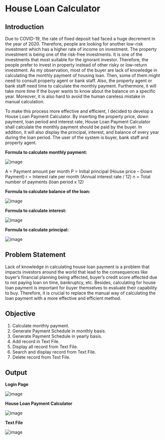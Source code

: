 # House Loan Calculator

## Introduction

Due to COVID-19, the rate of fixed deposit had faced a huge decrement in the year of 2020. Therefore, people are looking for another low-risk investment which has a higher rate of income on investment. The property investment is being one of the risk-free investments. It is one of the investments that most suitable for the ignorant investor. Therefore, the people prefer to invest in property instead of other risky or low-return investment. As my observation, most of the buyer are lack of knowledge in calculating the monthly payment of housing loan. Then, some of them might need to consult property agent or bank staff. Also, the property agent or bank staff need time to calculate the monthly payment. Furthermore, it will take more time if the buyer wants to know about the balance on a specific year. Moreover, it is also hard to avoid the human careless mistake in manual calculation.

To make this process more effective and efficient, I decided to develop a House Loan Payment Calculator. By inserting the property price, down payment, loan period and interest rate, House Loan Payment Calculator shall calculate the monthly payment should be paid by the buyer. In addition, it will also display the principal, interest, and balance of every year during the loan period. The user of the system is buyer, bank staff and property agent.

**Formula to calculate monthly payment:**

![image](https://github.com/soo98639/Ind_Project_House_Loan_Calculator/assets/72849596/db56cb74-e404-408c-82dd-416dc751176b)

A = Payment amount per month
P = Initial principal (House price – Down Payment)
r = Interest rate per month (Annual interest rate / 12)
n = Total number of payments (loan period x 12)

**Formula to calculate balance of the loan:**

![image](https://github.com/soo98639/Ind_Project_House_Loan_Calculator/assets/72849596/986aa551-bcbe-4b02-a7c4-b2dd2fba739a)

**Formula to calculate interest:**

![image](https://github.com/soo98639/Ind_Project_House_Loan_Calculator/assets/72849596/f0b52a95-90fb-4d7b-90bc-6c98433fd057)

**Formula to calculate principal:**

![image](https://github.com/soo98639/Ind_Project_House_Loan_Calculator/assets/72849596/ce3d0908-4ad0-49a4-8d6a-1d7726cca1f5)

## Problem Statement

Lack of knowledge in calculating house loan payment is a problem that impacts investors around the world that lead to the consequences like buyer’s financial planning being affected, buyer’s credit score affected due to not paying loan on time, bankruptcy, etc. Besides, calculating for house loan payment is important for buyer themselves to evaluate their capability to buy. Therefore, it is crucial to replace the manual way of calculating the loan payment with a more effective and efficient method.

## Objective 

1. Calculate monthly payment.
2. Generate Payment Schedule in monthly basis.
3. Generate Payment Schedule in yearly basis.
4. Add record in Text File.
5. Display all record from Text File.
6. Search and display record from Text File.
7. Delete record from Text File.

## Output

**Login Page**

![image](https://github.com/soo98639/Ind_Project_House_Loan_Calculator/assets/72849596/bd287668-1a09-4607-bf49-175ed158391e)

**House Loan Payment Calculator**

![image](https://github.com/soo98639/Ind_Project_House_Loan_Calculator/assets/72849596/5f2c7867-bb30-40d9-b1ad-412bdc674530)

**Text File**

![image](https://github.com/soo98639/Ind_Project_House_Loan_Calculator/assets/72849596/2bd9b59d-bc9c-423a-9d8e-bd1f98f6f916)

